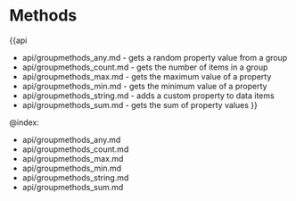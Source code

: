 
Methods
=======

{{api
- api/groupmethods_any.md - gets a random property value from a group
- api/groupmethods_count.md - gets the number of items in a group
- api/groupmethods_max.md - gets the maximum value of a property
- api/groupmethods_min.md - gets the minimum value of a property
- api/groupmethods_string.md - adds a custom property to data items
- api/groupmethods_sum.md - gets the sum of property values
}}

@index:
- api/groupmethods_any.md
- api/groupmethods_count.md
- api/groupmethods_max.md
- api/groupmethods_min.md
- api/groupmethods_string.md
- api/groupmethods_sum.md


